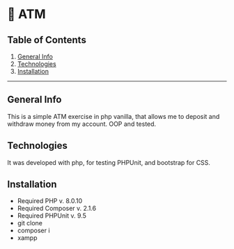 # 💸 ATM

## Table of Contents

1. [General Info](#general-info)
2. [Technologies](#technologies)
3. [Installation](#installation)

---

## General Info

This is a simple ATM exercise in php vanilla, that allows me to deposit and withdraw money from my account. OOP and tested.

## Technologies

It was developed with php, for testing PHPUnit, and bootstrap for CSS.

## Installation

- Required PHP v. 8.0.10
- Required Composer v. 2.1.6
- Required PHPUnit v. 9.5
- git clone <repository>
- composer i
- xampp
